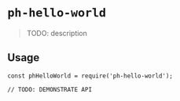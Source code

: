 # `ph-hello-world`

> TODO: description

## Usage

```
const phHelloWorld = require('ph-hello-world');

// TODO: DEMONSTRATE API
```
